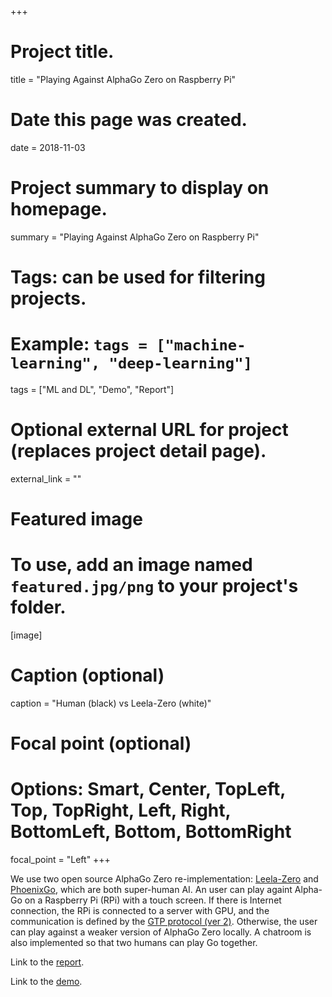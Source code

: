 +++
# Project title.
title = "Playing Against AlphaGo Zero on Raspberry Pi"

# Date this page was created.
date = 2018-11-03

# Project summary to display on homepage.
summary = "Playing Against AlphaGo Zero on Raspberry Pi"

# Tags: can be used for filtering projects.
# Example: `tags = ["machine-learning", "deep-learning"]`
tags = ["ML and DL", "Demo", "Report"]

# Optional external URL for project (replaces project detail page).
external_link = ""

# Featured image
# To use, add an image named `featured.jpg/png` to your project's folder. 
[image]
  # Caption (optional)
  caption = "Human (black) vs Leela-Zero (white)"
  
  # Focal point (optional)
  # Options: Smart, Center, TopLeft, Top, TopRight, Left, Right, BottomLeft, Bottom, BottomRight
  focal_point = "Left"
+++

We use two open source AlphaGo Zero re-implementation: [Leela-Zero](https://github.com/gcp/leela-zero) and [PhoenixGo](https://github.com/Tencent/PhoenixGo), which are both super-human AI.
An user can play againt Alpha-Go on a Raspberry Pi (RPi) with a touch screen.
If there is Internet connection, the RPi is connected to a server with GPU, and the communication is defined by the [GTP protocol (ver 2)](https://www.lysator.liu.se/~gunnar/gtp/gtp2-spec-draft2/gtp2-spec.html).
Otherwise, the user can play against a weaker version of AlphaGo Zero locally.
A chatroom is also implemented so that two humans can play Go together.

Link to the [report](report.pdf).

Link to the [demo](https://drive.google.com/open?id=1caNG0tRBhQVUOxDP0oUImphVO8APv0h6).
